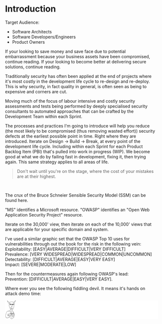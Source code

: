# Introduction

Target Audience:

* Software Architects
* Software Developers/Engineers
* Product Owners

If your looking to save money and save face due to potential embarrassment because your business assets have been compromised, continue reading. If your looking to become better at delivering secure solutions, continue reading.

Traditionally security has often been applied at the end of projects where it's most costly in the development life cycle to re-design and re-deploy. This is why security, in fact quality in general, is often seen as being to expensive and corners are cut.

Moving much of the focus of labour intensive and costly security assessments and tests being performed by deeply specialised security consultants to automated approaches that can be crafted by the Development Team within each Sprint.

The processes and practices I'm going to introduce will help you reduce (the most likely to be compromised (thus removing wasted effort)) security defects at the earliest possible point in time. Right where they are introduced. Iterate on Design -> Build -> Break, at every point of the development life cycle. Including within each Sprint for each Product Backlog Item (PBI) that's pulled into work in progress (WIP). We become good at what we do by failing fast in development, fixing it, then trying again. This same strategy applies to all areas of life.

> Don't wait until you're on the stage, where the cost of your mistakes are at their highest.

<br>

The crux of the Bruce Schneier Sensible Security Model (SSM) can be found here.

"MS" identifies a Microsoft resource. "OWASP" identifies an "Open Web Application Security Project" resource.

Iterate on the 30,000' view, then iterate on each of the 10,000' views that are applicable for your specific domain and system.

I've used a similar graphic set that the OWASP Top 10 uses for vulnerabilities through out the book for the risk in the following vein:  
Exploitability: [EASY|AVERAGE|DIFFICULT|VERY DIFFICULT]  
Prevalence: [VERY WIDESPREAD|WIDESPREAD|COMMON|UNCOMMON]  
Detectability: [DIFFICULT|AVERAGE|EASY|VERY EASY]  
Impact: [SEVERE|MODERATE|LOW]  

Then for the countermeasures again following OWASP's lead:  
Prevention: [DIFFICULT|AVERAGE|EASY|VERY EASY].

Where ever you see the following fiddling devil. It means it's hands on attack demo time:

![](images/HandsOnHack.png)

